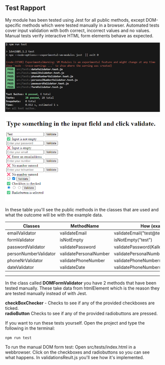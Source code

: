 ## Test Rapport

My module has been tested using Jest for all public methods, except DOM-specific methods which were tested manually in a browser. Automated tests cover input validation with both correct, incorrect values and no values. Manual tests verify interactive HTML form elements behave as expected.

![alt text](src/images/tests.png)

![alt text](src/images/html.png)

In these table you'll see the public methods in the classes that are used and what the outcome will be with the example data.

| Classes               | MethodName               | How (example)                         | Result |
|-----------------------|--------------------------|---------------------------------------|--------|
| emailValidator        | validateEmail            | validateEmail("test@test")            | False  |
| formValidator         | isNotEmpty               | isNotEmpty("test")                    | True   |
| passwordValidator     | validatePassword         | validatePassword(Kalle)               | False  |
| personNumberValidator | validatePersonalNumber   | validatePersonalNumber("1212121212")  | True   |
| phoneNrValidator      | validatePhoneNumber      | validatePhoneNumber("070 123 12 34")  | True   |
| dateValidator      |  validateDate    | validatePhoneNumber("2025-09-30")  | True   |




---
In the class called **DOMFormValidator** you have 2 methods that have been tested manually. These take data from htmlElement which is the reason they are tested manually instead of with Jest.

**checkBoxChecker** - Checks to see if any of the provided checkboxes are ticked.  
**radioButton** Checks to see if any of the provided radiobuttons are pressed.

If you want to run these tests yourself. Open the project and type the following in the terminal:
 ```
 npm run test
 ```
 To run the manual DOM form test:
 Open src/tests/index.html in a webbrowser. Click on the checkboxes and radiobuttons so you can see what happens. In validationsReult.js you'll see how it's implemented.

